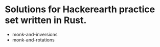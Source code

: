 # Solutions for Hackerearth practice set written in Rust.

<!-- [ monk-and-inversions ] ( https://github.com/sibu-github/hackerearth-solution/tree/master/monk-and-inversions ) -->

- monk-and-inversions
- monk-and-rotations
